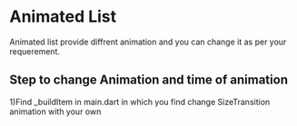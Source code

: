 # Animated List  

Animated list provide diffrent animation and you can change it as per your requerement.

## Step to change Animation and time of animation

1)Find _buildItem in main.dart in which you find change  SizeTransition animation with your own



